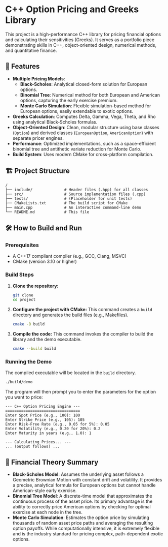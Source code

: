 # C++ Option Pricing and Greeks Library

This project is a high-performance C++ library for pricing financial options and calculating their sensitivities (Greeks). It serves as a portfolio piece demonstrating skills in C++, object-oriented design, numerical methods, and quantitative finance.

## 🌟 Features

*   **Multiple Pricing Models**:
    *   **Black-Scholes**: Analytical closed-form solution for European options.
    *   **Binomial Tree**: Numerical method for both European and American options, capturing the early exercise premium.
    *   **Monte Carlo Simulation**: Flexible simulation-based method for European options, easily extendable to exotic options.
*   **Greeks Calculation**: Computes Delta, Gamma, Vega, Theta, and Rho using analytical Black-Scholes formulas.
*   **Object-Oriented Design**: Clean, modular structure using base classes (`Option`) and derived classes (`EuropeanOption`, `AmericanOption`) with separate pricer engines.
*   **Performance**: Optimized implementations, such as a space-efficient binomial tree and antithetic variate reduction for Monte Carlo.
*   **Build System**: Uses modern CMake for cross-platform compilation.

## 🏗️ Project Structure

```
/
├── include/              # Header files (.hpp) for all classes
├── src/                  # Source implementation files (.cpp)
├── tests/                # (Placeholder for unit tests)
├── CMakeLists.txt        # The build script for CMake
├── main.cpp              # An interactive command-line demo
└── README.md             # This file
```

## 🛠️ How to Build and Run

### Prerequisites

*   A C++17 compliant compiler (e.g., GCC, Clang, MSVC)
*   CMake (version 3.10 or higher)

### Build Steps

1.  **Clone the repository:**
    ```bash
    git clone 
    cd project
    ```

2.  **Configure the project with CMake:**
    This command creates a `build` directory and generates the build files (e.g., Makefiles).
    ```bash
    cmake -B build
    ```

3.  **Compile the code:**
    This command invokes the compiler to build the library and the demo executable.
    ```bash
    cmake --build build
    ```

### Running the Demo

The compiled executable will be located in the `build` directory.

```bash
./build/demo
```

The program will then prompt you to enter the parameters for the option you want to price:

```
--- C++ Option Pricing Engine ---
=================================
Enter Spot Price (e.g., 100): 100
Enter Strike Price (e.g., 105): 105
Enter Risk-Free Rate (e.g., 0.05 for 5%): 0.05
Enter Volatility (e.g., 0.20 for 20%): 0.2
Enter Maturity in years (e.g., 1.0): 1

--- Calculating Prices... ---
... (output follows) ...
```

## 🧠 Financial Theory Summary

*   **Black-Scholes Model**: Assumes the underlying asset follows a Geometric Brownian Motion with constant drift and volatility. It provides a precise, analytical formula for European options but cannot handle American-style early exercise.
*   **Binomial Tree Model**: A discrete-time model that approximates the continuous process of the asset price. Its primary advantage is the ability to correctly price American options by checking for optimal exercise at each node in the tree.
*   **Monte Carlo Simulation**: Estimates the option price by simulating thousands of random asset price paths and averaging the resulting option payoffs. While computationally intensive, it is extremely flexible and is the industry standard for pricing complex, path-dependent exotic options.
